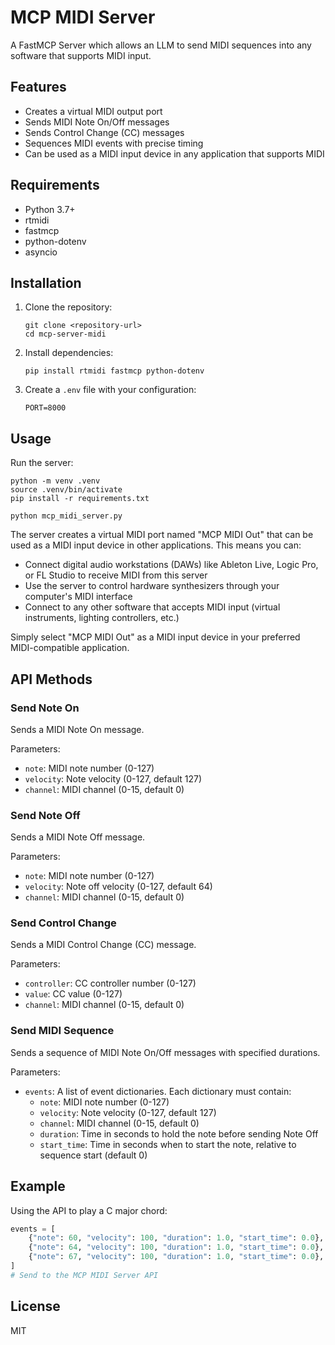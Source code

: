 # MCP MIDI Server

A FastMCP Server which allows an LLM to send MIDI sequences into any software that supports MIDI input.

## Features

- Creates a virtual MIDI output port
- Sends MIDI Note On/Off messages
- Sends Control Change (CC) messages
- Sequences MIDI events with precise timing
- Can be used as a MIDI input device in any application that supports MIDI

## Requirements

- Python 3.7+
- rtmidi
- fastmcp
- python-dotenv
- asyncio

## Installation

1. Clone the repository:
   ```
   git clone <repository-url>
   cd mcp-server-midi
   ```

2. Install dependencies:
   ```
   pip install rtmidi fastmcp python-dotenv
   ```

3. Create a `.env` file with your configuration:
   ```
   PORT=8000
   ```

## Usage

Run the server:

```
python -m venv .venv
source .venv/bin/activate
pip install -r requirements.txt

python mcp_midi_server.py
```

The server creates a virtual MIDI port named "MCP MIDI Out" that can be used as a MIDI input device in other applications. This means you can:

- Connect digital audio workstations (DAWs) like Ableton Live, Logic Pro, or FL Studio to receive MIDI from this server
- Use the server to control hardware synthesizers through your computer's MIDI interface
- Connect to any other software that accepts MIDI input (virtual instruments, lighting controllers, etc.)

Simply select "MCP MIDI Out" as a MIDI input device in your preferred MIDI-compatible application.

## API Methods

### Send Note On

Sends a MIDI Note On message.

Parameters:
- `note`: MIDI note number (0-127)
- `velocity`: Note velocity (0-127, default 127)
- `channel`: MIDI channel (0-15, default 0)

### Send Note Off

Sends a MIDI Note Off message.

Parameters:
- `note`: MIDI note number (0-127)
- `velocity`: Note off velocity (0-127, default 64)
- `channel`: MIDI channel (0-15, default 0)

### Send Control Change

Sends a MIDI Control Change (CC) message.

Parameters:
- `controller`: CC controller number (0-127)
- `value`: CC value (0-127)
- `channel`: MIDI channel (0-15, default 0)

### Send MIDI Sequence

Sends a sequence of MIDI Note On/Off messages with specified durations.

Parameters:
- `events`: A list of event dictionaries. Each dictionary must contain:
  - `note`: MIDI note number (0-127)
  - `velocity`: Note velocity (0-127, default 127)
  - `channel`: MIDI channel (0-15, default 0)
  - `duration`: Time in seconds to hold the note before sending Note Off
  - `start_time`: Time in seconds when to start the note, relative to sequence start (default 0)

## Example

Using the API to play a C major chord:

```python
events = [
    {"note": 60, "velocity": 100, "duration": 1.0, "start_time": 0.0},  # C4
    {"note": 64, "velocity": 100, "duration": 1.0, "start_time": 0.0},  # E4
    {"note": 67, "velocity": 100, "duration": 1.0, "start_time": 0.0},  # G4
]
# Send to the MCP MIDI Server API
```

## License

MIT